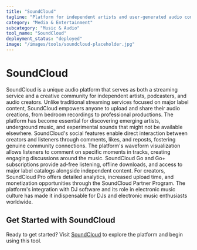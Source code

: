 ```yaml
---
title: "SoundCloud"
tagline: "Platform for independent artists and user-generated audio content"
category: "Media & Entertainment"
subcategory: "Music & Audio"
tool_name: "SoundCloud"
deployment_status: "deployed"
image: "/images/tools/soundcloud-placeholder.jpg"
---
```


# SoundCloud

SoundCloud is a unique audio platform that serves as both a streaming service and a creative community for independent artists, podcasters, and audio creators. Unlike traditional streaming services focused on major label content, SoundCloud empowers anyone to upload and share their audio creations, from bedroom recordings to professional productions. The platform has become essential for discovering emerging artists, underground music, and experimental sounds that might not be available elsewhere. SoundCloud's social features enable direct interaction between creators and listeners through comments, likes, and reposts, fostering genuine community connections. The platform's waveform visualization allows listeners to comment on specific moments in tracks, creating engaging discussions around the music. SoundCloud Go and Go+ subscriptions provide ad-free listening, offline downloads, and access to major label catalogs alongside independent content. For creators, SoundCloud Pro offers detailed analytics, increased upload time, and monetization opportunities through the SoundCloud Partner Program. The platform's integration with DJ software and its role in electronic music culture has made it indispensable for DJs and electronic music enthusiasts worldwide.
## Get Started with SoundCloud

Ready to get started? Visit [SoundCloud](https://soundcloud.com) to explore the platform and begin using this tool.
